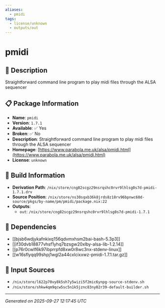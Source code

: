 ```yaml
---
aliases:
  - pmidi
tags:
  - license/unknown
  - outputs/out
---
```


# pmidi

## 📝 Description

Straightforward command line program to play midi files through the ALSA sequencer

## 📋 Package Information

- **Name**: `pmidi`
- **Version**: `1.7.1`
- **Available**: ✅ Yes
- **Broken**: ✅ No
- **Description**: Straightforward command line program to play midi files through the ALSA sequencer
- **Homepage**: [https://www.parabola.me.uk/alsa/pmidi.html](https://www.parabola.me.uk/alsa/pmidi.html)
- **License**: `unknown`

## 🔧 Build Information

- **Derivation Path**: `/nix/store/cng82scgz29nsrqshc0rvr9lhlsg0s7d-pmidi-1.7.1.drv`
- **Source Position**: `/nix/store/ns30sqxb36k8jrds8z18rv96bpnwc60d-source/pkgs/by-name/pm/pmidi/package.nix:22`
- **Outputs**:
  - `out`:  `/nix/store/cng82scgz29nsrqshc0rvr9lhlsg0s7d-pmidi-1.7.1`

## 🔗 Dependencies

- [[bjsb6wdjykafnkixq156qdvmxhsm2bai-bash-5.3p3]]
- [[if30dvb18877vhsf1yhq7bzsgw20xlby-alsa-lib-1.2.14]]
- [[p76r0cwlf6k97ibprrpfd8xw0r8wc3nx-stdenv-linux]]
- [[w16sflyqq99shpj1wgl2a44cxlcixxwz-pmidi-1.7.1.tar.gz]]

## 📁 Input Sources

- `/nix/store/l622p70vy8k5sh7y5wizi5f2mic6ynpg-source-stdenv.sh`
- `/nix/store/shkw4qm9qcw5sc5n1k5jznc83ny02r39-default-builder.sh`

---
*Generated on 2025-09-27 12:17:45 UTC*
